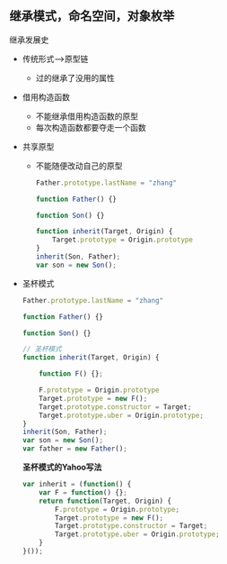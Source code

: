## 继承模式，命名空间，对象枚举

继承发展史

- 传统形式-->原型链

  - 过的继承了没用的属性

- 借用构造函数

  - 不能继承借用构造函数的原型
  - 每次构造函数都要夺走一个函数

- 共享原型

  - 不能随便改动自己的原型

    ```javascript
    Father.prototype.lastName = "zhang"
    
    function Father() {}
    
    function Son() {}
    
    function inherit(Target, Origin) {
        Target.prototype = Origin.prototype
    }
    inherit(Son, Father);
    var son = new Son();
    ```

- 圣杯模式

  ```javascript
  Father.prototype.lastName = "zhang"
  
  function Father() {}
  
  function Son() {}
  
  // 圣杯模式
  function inherit(Target, Origin) {
  
      function F() {};
  
      F.prototype = Origin.prototype
      Target.prototype = new F();
      Target.prototype.constructor = Target;
      Target.prototype.uber = Origin.prototype;
  }
  inherit(Son, Father);
  var son = new Son();
  var father = new Father();
  ```

  **圣杯模式的Yahoo写法**

  ```javascript
  var inherit = (function() {
      var F = function() {};
      return function(Target, Origin) {
          F.prototype = Origin.prototype;
          Target.prototype = new F();
          Target.prototype.constructor = Target;
          Target.prototype.uber = Origin.prototype;
      }
  }());
  ```
